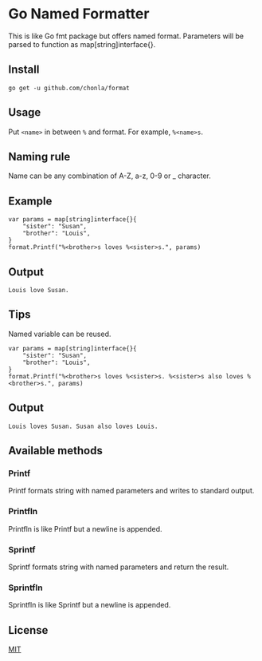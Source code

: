 # Go Named Formatter

This is like Go fmt package but offers named format. Parameters will be parsed to function as map[string]interface{}.

## Install

```
go get -u github.com/chonla/format
```

## Usage

Put `<name>` in between `%` and format. For example, `%<name>s`.

## Naming rule

Name can be any combination of A-Z, a-z, 0-9 or _ character.

## Example

```
var params = map[string]interface{}{
    "sister": "Susan",
    "brother": "Louis",
}
format.Printf("%<brother>s loves %<sister>s.", params)
```

## Output

```
Louis love Susan.
```

## Tips

Named variable can be reused.

```
var params = map[string]interface{}{
    "sister": "Susan",
    "brother": "Louis",
}
format.Printf("%<brother>s loves %<sister>s. %<sister>s also loves %<brother>s.", params)
```

## Output

```
Louis loves Susan. Susan also loves Louis.
```

## Available methods

### Printf

Printf formats string with named parameters and writes to standard output.

### Printfln

Printfln is like Printf but a newline is appended.

### Sprintf

Sprintf formats string with named parameters and return the result.

### Sprintfln

Sprintfln is like Sprintf but a newline is appended.

## License

[MIT](./LICENSE.txt)